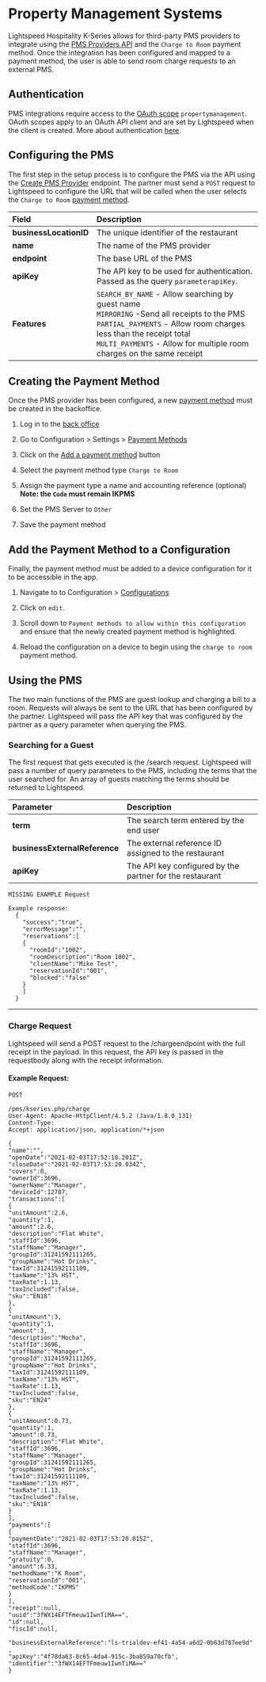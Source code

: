 # Property Management Systems


 Lightspeed Hospitality K-Series allows for third-party PMS providers to integrate using the [PMS Providers API](https://redoc.lsk.lightspeed.app/#tag/PMS) and the `Charge to Room` payment method. Once the integration has been configured and mapped to a payment method, the user is able to send room charge requests to an external PMS.

## Authentication

PMS integrations require access to the [OAuth scope](https://redoc.lsk.lightspeed.app/#section/Authentication) `propertymanagement`. OAuth scopes apply to an OAuth API client and are set by Lightspeed when the client is created. More about authentication
[here](Tutorials/OAuth/OAuth2FlowwithPostman.md).


## Configuring the PMS

The first step in the setup process is to configure the PMS via the API using the [Create PMS Provider](https://redoc.lsk.lightspeed.app/#operation/createProvider) endpoint. The partner must send a `POST` request to Lightspeed to configure the URL that will be
called when the user selects the `Charge to Room` [payment method](https://k-series-support.lightspeedhq.com/hc/en-us/articles/1260804605710).

| Field     | Description   |
| :------------- | :------------- |
|**businessLocationID**| The unique identifier of the restaurant       |
|**name** | The name of the PMS provider |
|**endpoint**| The base URL of the PMS|
|**apiKey** | The API key to be used for authentication. Passed as the query `parameterapiKey`.|
|**Features** | `SEARCH_BY_NAME` - Allow searching by guest name <br> `MIRRORING` -Send all receipts to the PMS <br> `PARTIAL_PAYMENTS` - Allow room charges less than the receipt total <br> `MULTI_PAYMENTS` - Allow for multiple room charges on the same receipt|


## Creating the Payment Method

Once the PMS provider has been configured, a new [payment method](https://k-series-support.lightspeedhq.com/hc/en-us/articles/1260804605710) must be created in the
backoffice.


1. Log in to the [back office](https://manager.lsk.lightspeed.app/admin/index)

2. Go to Configuration > Settings > [Payment Methods](https://manager.lsk.lightspeed.app/configuration/paymentMethods)

3. Click on the [Add a payment method](https://manager.lsk.lightspeed.app/configuration/newPaymentMethod) button

4. Select the payment method type `Charge to Room`

5. Assign the payment type a name and accounting reference (optional) **Note: the `Code` must remain IKPMS**

6. Set the PMS Server to `Other`

7. Save the payment method

## Add the Payment Method to a Configuration

Finally, the payment method must be added to a device configuration for it to be accessible in the app.
1. Navigate to  to Configuration > [Configurations](https://manager.lsk.lightspeed.app/configuration/pos)

2. Click on `edit`.

3. Scroll down to `Payment methods to allow within this configuration` and ensure that the newly created payment method is highlighted.

4. Reload the configuration on a device to begin using the `charge to room` payment method.


## Using the PMS

The two main functions of the PMS are guest lookup and charging a bill to a room. Requests will
always be sent to the URL that has been configured by the partner. Lightspeed will pass the API key that was configured by the partner as a query parameter when querying the PMS.

### Searching for a Guest

The first request that gets executed is the /search request. Lightspeed will pass a number of query
parameters to the PMS, including the terms that the user searched for. An array of guests matching the terms should be returned to Lightspeed.

| Parameter    | Description     |
| :------------- | :------------- |
| **term**| The search term entered by the end user       |
| **businessExternalReference** | The external reference ID assigned to the restaurant |
|**apiKey** | The API key configured by the partner for the restaurant|

```
MISSING EXAMPLE Request
```

```
Example response:
  {
    "success":"true",
    "errorMessage":"",
    "reservations":[
    {
      "roomId":"1002",
      "roomDescription":"Room 1002",
      "clientName":"Mike Test",
      "reservationId":"001",
      "blocked":"false"
    }
    ]
  }
  ```

***

### Charge Request

Lightspeed will send a POST request to the /chargeendpoint with the full receipt in the payload. In
this request, the API key is passed in the requestbody along with the receipt information.


#### Example Request:

```
POST

/pms/kseries.php/charge
User-Agent: Apache-HttpClient/4.5.2 (Java/1.8.0_131)
Content-Type:
Accept: application/json, application/*+json

{
"name":"",
"openDate":"2021-02-03T17:52:18.201Z",
"closeDate":"2021-02-03T17:53:20.034Z",
"covers":0,
"ownerId":3696,
"ownerName":"Manager",
"deviceId":12787,
"transactions":[
{
"unitAmount":2.6,
"quantity":1,
"amount":2.6,
"description":"Flat White",
"staffId":3696,
"staffName":"Manager",
"groupId":31241592111265,
"groupName":"Hot Drinks",
"taxId":31241592111109,
"taxName":"13% HST",
"taxRate":1.13,
"taxIncluded":false,
"sku":"EN18"
},
{
"unitAmount":3,
"quantity":1,
"amount":3,
"description":"Mocha",
"staffId":3696,
"staffName":"Manager",
"groupId":31241592111265,
"groupName":"Hot Drinks",
"taxId":31241592111109,
"taxName":"13% HST",
"taxRate":1.13,
"taxIncluded":false,
"sku":"EN24"
},
{
"unitAmount":0.73,
"quantity":1,
"amount":0.73,
"description":"Flat White",
"staffId":3696,
"staffName":"Manager",
"groupId":31241592111265,
"groupName":"Hot Drinks",
"taxId":31241592111109,
"taxName":"13% HST",
"taxRate":1.13,
"taxIncluded":false,
"sku":"EN18"
}
],
"payments":[
{
"paymentDate":"2021-02-03T17:53:20.015Z",
"staffId":3696,
"staffName":"Manager",
"gratuity":0,
"amount":6.33,
"methodName":"K Room",
"reservationId":"001",
"methodCode":"IKPMS"
}
],
"receipt":null,
"uuid":"3fWX14EFTFmeuw1IwnTiMA==",
"id":null,
"fiscId":null,

"businessExternalReference":"ls-trialdev-ef41-4a54-a6d2-0b63d787ee9d"
,
"apiKey":"4f78da63-8c65-4da4-915c-3ba859a70cfb",
"identifier":"3fWX14EFTFmeuw1IwnTiMA=="
}
```
